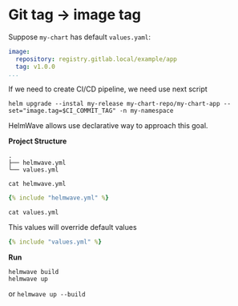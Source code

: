 # Git tag -> image tag

Suppose `my-chart` has default `values.yaml`:

```yaml
image:
  repository: registry.gitlab.local/example/app
  tag: v1.0.0
...
```

If we need to create CI/CD pipeline, we need use next script

```shell
helm upgrade --instal my-release my-chart-repo/my-chart-app --set="image.tag=$CI_COMMIT_TAG" -n my-namespace
```

HelmWave allows use declarative way to approach this goal.

**Project Structure**

```
.
├── helmwave.yml
└── values.yml

```

`cat helmwave.yml`

```yaml
{% include "helmwave.yml" %}
```

`cat values.yml`

This values will override default values

```yaml
{% include "values.yml" %}
```

**Run**

```shell
helmwave build
helmwave up
```

or `helmwave up --build`
